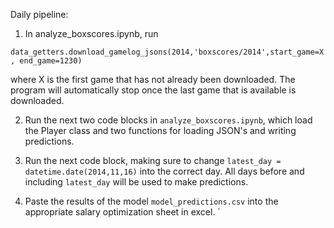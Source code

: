 Daily pipeline:

1. In analyze_boxscores.ipynb, run

`data_getters.download_gamelog_jsons(2014,'boxscores/2014',start_game=X, end_game=1230)`

where X is the first game that has not already been downloaded. The program will automatically stop once the last game that is available is downloaded.

2. Run the next two code blocks in `analyze_boxscores.ipynb`, which load the Player class and two functions for loading JSON's and writing predictions.

3. Run the next code block, making sure to change `latest_day = datetime.date(2014,11,16)` into the correct day. All days before and including `latest_day` will be used to make predictions.

4. Paste the results of the model `model_predictions.csv` into the appropriate salary optimization sheet in excel.
`